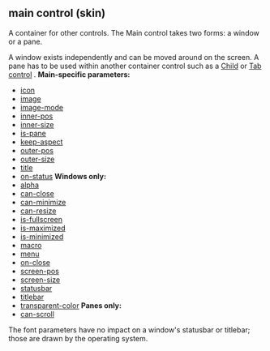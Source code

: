 ## main control (skin)


A container for other controls. The Main control takes two
forms: a window or a pane. 

A window exists independently and
can be moved around on the screen. A pane has to be used within another
container control such as a [Child](/ref/%7Bskin%7D/control/child.md)  or [Tab
control](/ref/%7Bskin%7D/control/tab.md) .
**Main-specific parameters:**
+   [icon](/ref/%7Bskin%7D/param/icon.md) 
+   [image](/ref/%7Bskin%7D/param/image.md) 
+   [image-mode](/ref/%7Bskin%7D/param/image-mode.md) 
+   [inner-pos](/ref/%7Bskin%7D/param/inner-size.md) 
+   [inner-size](/ref/%7Bskin%7D/param/inner-size.md) 
+   [is-pane](/ref/%7Bskin%7D/param/is-pane.md) 
+   [keep-aspect](/ref/%7Bskin%7D/param/keep-aspect.md) 
+   [outer-pos](/ref/%7Bskin%7D/param/outer-pos.md) 
+   [outer-size](/ref/%7Bskin%7D/param/outer-size.md) 
+   [title](/ref/%7Bskin%7D/param/title.md) 
+   [on-status](/ref/%7Bskin%7D/param/on-status.md) 
**Windows only:**
+   [alpha](/ref/%7Bskin%7D/param/alpha.md) 
+   [can-close](/ref/%7Bskin%7D/param/can-close.md) 
+   [can-minimize](/ref/%7Bskin%7D/param/can-minimize.md) 
+   [can-resize](/ref/%7Bskin%7D/param/can-resize.md) 
+   [is-fullscreen](/ref/%7Bskin%7D/param/is-fullscreen.md) 
+   [is-maximized](/ref/%7Bskin%7D/param/is-maximized.md) 
+   [is-minimized](/ref/%7Bskin%7D/param/is-minimized.md) 
+   [macro](/ref/%7Bskin%7D/param/macro.md) 
+   [menu](/ref/%7Bskin%7D/param/menu.md) 
+   [on-close](/ref/%7Bskin%7D/param/on-close.md) 
+   [screen-pos](/ref/%7Bskin%7D/param/screen-pos.md) 
+   [screen-size](/ref/%7Bskin%7D/param/screen-size.md) 
+   [statusbar](/ref/%7Bskin%7D/param/statusbar.md) 
+   [titlebar](/ref/%7Bskin%7D/param/titlebar.md) 
+   [transparent-color](/ref/%7Bskin%7D/param/transparent-color.md) 
**Panes only:**
+   [can-scroll](/ref/%7Bskin%7D/param/can-scroll.md) 

The font parameters have no impact on a window\'s statusbar or
titlebar; those are drawn by the operating system.

